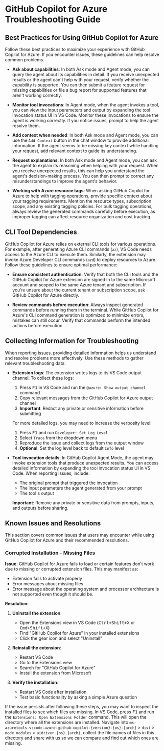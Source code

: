 # GitHub Copilot for Azure Troubleshooting Guide

## Best Practices for Using GitHub Copilot for Azure

Follow these best practices to maximize your experience with GitHub Copilot for Azure. If you encounter issues, these guidelines can help resolve common problems.

- **Ask about capabilities**: In both Ask mode and Agent mode, you can query the agent about its capabilities in detail. If you receive unexpected results or the agent can't help with your request, verify whether the capability is supported. You can then submit a feature request for missing capabilities or file a bug report for supported features that aren't working correctly.

- **Monitor tool invocations**: In Agent mode, when the agent invokes a tool, you can view the input parameters and output by expanding the tool invocation status UI in VS Code. Monitor these invocations to ensure the agent is working correctly. If you notice issues, prompt to help the agent resolve them.

- **Add context when needed**: In both Ask mode and Agent mode, you can use the `Add Context` button in the chat window to provide additional information. If the agent seems to be missing key context while handling your request, add relevant context to guide its understanding.

- **Request explanations**: In both Ask mode and Agent mode, you can ask the agent to explain its reasoning when helping with your request. When you receive unexpected results, this can help you understand the agent's decision-making process. You can then prompt to correct any misunderstandings to improve the agent's behavior.

- **Working with Azure resource tags**: When asking GitHub Copilot for Azure to help with tagging operations, provide specific context about your tagging requirements. Mention the resource types, subscription scope, and any existing tagging policies. For bulk tagging operations, always review the generated commands carefully before execution, as improper tagging can affect resource organization and cost tracking.

## CLI Tool Dependencies

GitHub Copilot for Azure relies on external CLI tools for various operations. For example, after generating Azure CLI commands (`az`), VS Code needs access to the Azure CLI to execute them. Similarly, the extension may invoke Azure Developer CLI commands (`azd`) to deploy resources to Azure. Follow these guidelines to ensure optimal performance:

- **Ensure consistent authentication**: Verify that both the CLI tools and the GitHub Copilot for Azure extension are signed in to the same Microsoft account and scoped to the same Azure tenant and subscription. If you're unsure about the current tenant or subscription scope, ask GitHub Copilot for Azure directly.

- **Review commands before execution**: Always inspect generated commands before running them in the terminal. While GitHub Copilot for Azure's CLI command generation is optimized to minimize errors, mistakes can still occur. Verify that commands perform the intended actions before execution.

## Collecting Information for Troubleshooting

When reporting issues, providing detailed information helps us understand and resolve problems more effectively. Use these methods to gather relevant troubleshooting data:

- **Extension logs**: The extension writes logs to its VS Code output channel. To collect these logs:
  1. Press <kbd>F1</kbd> in VS Code and run the `@azure: Show output channel` command
  2. Copy relevant messages from the GitHub Copilot for Azure output channel
  3. **Important**: Redact any private or sensitive information before submitting
  
  For more detailed logs, you may need to increase the verbosity level:
  1. Press <kbd>F1</kbd> and run `Developer: Set Log Level`
  2. Select `Trace` from the dropdown menu
  3. Reproduce the issue and collect logs from the output window
  4. **Optional**: Set the log level back to default `Info` level

- **Tool invocation details**: In GitHub Copilot Agent Mode, the agent may invoke extension tools that produce unexpected results. You can access detailed information by expanding the tool invocation status UI in VS Code. When reporting issues, include:
  - The original prompt that triggered the invocation
  - The input parameters the agent generated from your prompt
  - The tool's output
  
  **Important**: Remove any private or sensitive data from prompts, inputs, and outputs before sharing.

## Known Issues and Resolutions

This section covers common issues that users may encounter while using GitHub Copilot for Azure and their recommended resolutions.

### Corrupted Installation - Missing Files

**Issue**: GitHub Copilot for Azure fails to load or certain features don't work due to missing or corrupted extension files. This may manifest as:
- Extension fails to activate properly
- Error messages about missing files
- Error message about the operating system and processor architecture is not supported even though it should be.

**Resolution**: 
1. **Uninstall the extension**:
   - Open the Extensions view in VS Code (<kbd>Ctrl+Shift+X</kbd> or <kbd>Cmd+Shift+X</kbd>)
   - Find "GitHub Copilot for Azure" in your installed extensions
   - Click the gear icon and select "Uninstall"

3. **Reinstall the extension**:
   - Restart VS Code
   - Go to the Extensions view
   - Search for "GitHub Copilot for Azure"
   - Install the extension from Microsoft

4. **Verify the installation**:
   - Restart VS Code after installation
   - Test basic functionality by asking a simple Azure question

If the issue persists after following these steps, you may want to inspect the installed files to see which files are missing. In VS Code, press <kbd>F1</kbd> and run the `Extensions: Open Extensions Folder` command. This will open the directory where all the extensions are installed. Navigate into `ms-azuretools.vscode-azure-github-copilot-{version}-{os}-{arch}` > `dist` > `node_modules` > `aidriver.{os}.{arch}`, collect the file names of files in this directory and share with us so we can compare and find out which ones are missing.
